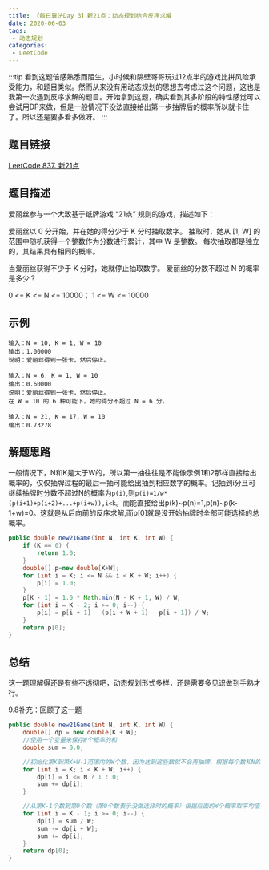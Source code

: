 ```yaml
---
title: 【每日算法Day 3】新21点：动态规划结合反序求解
date: 2020-06-03
tags:
 - 动态规划
categories:
 - LeetCode
---
```

:::tip
看到这题倍感熟悉而陌生，小时候和隔壁哥哥玩过12点半的游戏比拼风险承受能力，和题目类似。然而从来没有用动态规划的思想去考虑过这个问题，这也是我第一次遇到反序求解的题目。开始拿到这题，确实看到其多阶段的特性感觉可以尝试用DP来做，但是一般情况下没法直接给出第一步抽牌后的概率所以就卡住了。所以还是要多看多做呀。
:::
<!-- more -->

## 题目链接
 [LeetCode 837. 新21点](https://leetcode-cn.com/problems/new-21-game/)

## 题目描述
爱丽丝参与一个大致基于纸牌游戏 “21点” 规则的游戏，描述如下：

爱丽丝以 0 分开始，并在她的得分少于 K 分时抽取数字。 抽取时，她从 [1, W] 的范围中随机获得一个整数作为分数进行累计，其中 W 是整数。 每次抽取都是独立的，其结果具有相同的概率。

当爱丽丝获得不少于 K 分时，她就停止抽取数字。 爱丽丝的分数不超过 N 的概率是多少？

0 <= K <= N <= 10000；
1 <= W <= 10000

## 示例
```
输入：N = 10, K = 1, W = 10
输出：1.00000
说明：爱丽丝得到一张卡，然后停止。

输入：N = 6, K = 1, W = 10
输出：0.60000
说明：爱丽丝得到一张卡，然后停止。
在 W = 10 的 6 种可能下，她的得分不超过 N = 6 分。

输入：N = 21, K = 17, W = 10
输出：0.73278
```

## 解题思路
一般情况下，N和K是大于W的，所以第一抽往往是不能像示例1和2那样直接给出概率的，仅仅抽牌过程的最后一抽可能给出抽到相应数字的概率。记抽到i分且可继续抽牌时分数不超过N的概率为`p(i)`,则`p(i)=1/w*(p(i+1)+p(i+2)+...+p(i+w)),i<k`。而能直接给出p(k)~p(n)=1,p(n)~p(k-1+w)=0。这就是从后向前的反序求解,而p[0]就是没开始抽牌时全部可能选择的总概率。
```java
public double new21Game(int N, int K, int W) {
    if (K == 0) {
        return 1.0;
    }
    double[] p=new double[K+W];
    for (int i = K; i <= N && i < K + W; i++) {
        p[i] = 1.0;
    }
    p[K - 1] = 1.0 * Math.min(N - K + 1, W) / W;
    for (int i = K - 2; i >= 0; i--) {
        p[i] = p[i + 1] - (p[i + W + 1] - p[i + 1]) / W;
    }
    return p[0];
}
```

## 总结
这一题理解得还是有些不透彻吧，动态规划形式多样，还是需要多见识做到手熟才行。

9.8补充：回顾了这一题
```java
public double new21Game(int N, int K, int W) {
    double[] dp = new double[K + W];
    //使用一个变量来保存W个概率的和
    double sum = 0.0;

    //初始化第K到第K+W-1范围内的W个数，因为达到这些数就不会再抽牌，根据每个数和N的关系，赋初始值
    for (int i = K; i < K + W; i++) {
        dp[i] = i <= N ? 1 : 0;
        sum += dp[i];
    }

    //从第K-1个数到第0个数（第0个数表示没做选择时的概率）根据后面的W个概率取平均值，再更新W个概率的和
    for (int i = K - 1; i >= 0; i--) {
        dp[i] = sum / W;
        sum -= dp[i + W];
        sum += dp[i];
    }
    return dp[0];
}
```